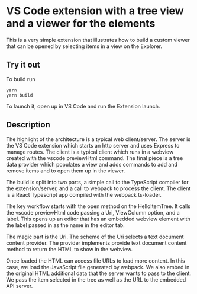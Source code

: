 # VS Code extension with a tree view and a viewer for the elements

This is a very simple extension that illustrates how to build a custom
viewer that can be opened by selecting items in a view on the Explorer.

## Try it out

To build run

```
yarn
yarn build
```
To launch it, open up in VS Code and run the Extension
launch.

## Description

The highlight of the architecture is a typical web client/server.
The server is the VS Code extension which starts an http server
and uses Express to manage routes. The client is a typical client
which runs in a webview created with the vscode previewHtml command.
The final piece is a tree data provider which populates a view and
adds commands to add and remove items and to open them up in the viewer.

The build is split into two parts, a simple call to the TypeScript
compiler for the extension/server, and a call to webpack to process
the client. The client is a React Typescript app compiled with the
webpack ts-loader.

The key workflow starts with the open method on the HelloItemTree.
It calls the vscode previewHtml code passing a Uri, ViewColumn option,
and a label. This opens up an editor that has an embedded webview
element with the label passed in as the name in the editor tab.

The magic part is the Uri. The scheme of the Uri selects a text
document content provider. The provider implements provide text 
document content method to return the HTML to show in the webview.

Once loaded the HTML can access file URLs to load more content.
In this case, we load the JavaScript file generated by webpack.
We also embed in the original HTML additional data that the server
wants to pass to the client. We pass the item selected in the tree
as well as the URL to the embedded API server.